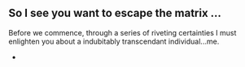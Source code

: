 ## So I see you want to escape the matrix ...

Before we commence, through a series of riveting certainties I must enlighten you about a indubitably transcendant individual...me.

-  
